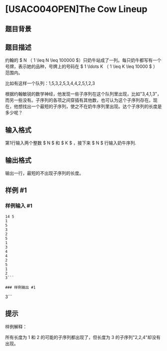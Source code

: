 # [USACO04OPEN]The Cow Lineup

## 题目背景



## 题目描述

约翰的 $ N $（$ 1 \leq N \leq 100000 $）只奶牛站成了一列。每只奶牛都写有一个号牌，表示她的品种，号牌上的号码在 $ 1 \ldots K $（$ 1 \leq K \leq 10000 $ ）范围内。

比如有这样一个队列：1,5,3,2,5,3,4,4,2,5,1,2,3

根据约翰敏锐的数学神经，他发现一些子序列在这个队列里出现，比如"3,4,1,3"，而另一些没有。子序列的各项之间穿插有其他数，也可认为这个子序列存在。现在，他想找出一个最短的子序列，使之不在奶牛序列里出现。达个子序列的长度是多少呢？

## 输入格式

第1行输入两个整数 $ N $ 和 $ K $ ，接下来 $ N $ 行输入奶牛序列.

## 输出格式

输出一行，最短的不出现子序列的长度。

## 样例 #1

### 样例输入 #1
```
14 5
1
5
3
2
5
1
3
4
4
2
5
1
2
3```

### 样例输出 #1

```
3```

## 提示

样例解释：

所有长度为 $1$ 和 $2$ 的可能的子序列都出现了，但长度为 $3$ 的子序列"2,2,4"却没有出现。
